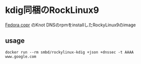 # kdig同梱のRockLinux9

[Fedora copr](https://copr.fedorainfracloud.org/coprs/g/cznic/knot-dns-latest/) のKnot DNSのrpmをinstallしたRockyLinux9のimage

## usage
```
docker run --rm smbd/rockylinux-kdig +json +dnssec -t AAAA www.google.com
```
